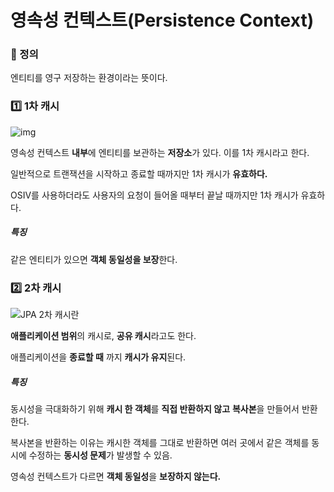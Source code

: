 # 영속성 컨텍스트(Persistence Context)

### 📌 정의

엔티티를 영구 저장하는 환경이라는 뜻이다.

### 1️⃣ 1차 캐시

![img](https://img1.daumcdn.net/thumb/R1280x0/?scode=mtistory2&fname=https%3A%2F%2Fblog.kakaocdn.net%2Fdn%2Fbfygws%2FbtqXZJabbrb%2FvwIQ6WAapW6nTSWjd8SiD1%2Fimg.png)

영속성 컨텍스트 **내부**에 엔티티를 보관하는 **저장소**가 있다. 이를 1차 캐시라고 한다.

일반적으로 트랜잭션을 시작하고 종료할 때까지만 1차 캐시가 **유효하다.**

OSIV를 사용하더라도 사용자의 요청이 들어올 때부터 끝날 때까지만 1차 캐시가 유효하다.

##### 특징

같은 엔티티가 있으면 **객체 동일성을 보장**한다.

### 2️⃣ 2차 캐시

![JPA 2차 캐시란](https://blog.kakaocdn.net/dn/vLcZO/btqDJNIy8oP/PRtdCZROYaoDAR6s6m51d0/img.png)

**애플리케이션 범위**의 캐시로, **공유 캐시**라고도 한다.

애플리케이션을 **종료할 때** 까지 **캐시가 유지**된다.

##### 특징

동시성을 극대화하기 위해 **캐시 한 객체**를 **직접 반환하지 않고** **복사본**을 만들어서 반환한다.

복사본을 반환하는 이유는 캐시한 객체를 그대로 반환하면 여러 곳에서 같은 객체를 동시에 수정하는 **동시성 문제**가 발생할 수 있음.

영속성 컨텍스트가 다르면 **객체 동일성**을 **보장하지 않는다.**
